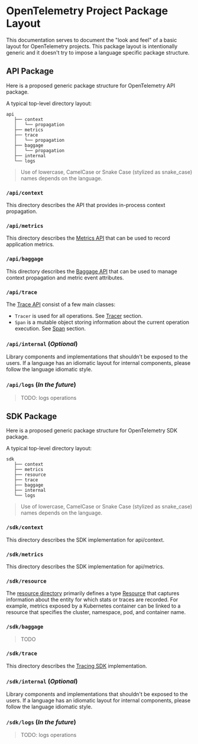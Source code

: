 # OpenTelemetry Project Package Layout

This documentation serves to document the "look and feel" of a basic layout for OpenTelemetry
projects. This package layout is intentionally generic and it doesn't try to impose a language
specific package structure.

## API Package

Here is a proposed generic package structure for OpenTelemetry API package.

A typical top-level directory layout:

```
api
   ├── context
   │   └── propagation
   ├── metrics
   ├── trace
   │   └── propagation
   ├── baggage
   │   └── propagation
   ├── internal
   └── logs
```

> Use of lowercase, CamelCase or Snake Case (stylized as snake_case) names depends on the language.

### `/api/context`

This directory describes the API that provides in-process context propagation.

### `/api/metrics`

This directory describes the [Metrics API](./metrics/api.md) that can be used to
record application metrics.

### `/api/baggage`

This directory describes the [Baggage API](baggage/api.md) that can be used to
manage context propagation and metric event attributes.

### `/api/trace`

The [Trace API](trace/api.md) consist of a few main classes:

- `Tracer` is used for all operations. See [Tracer](trace/api.md#tracer) section.
- `Span` is a mutable object storing information about the current operation
   execution. See [Span](trace/api.md#span) section.

### `/api/internal` (_Optional_)

Library components and implementations that shouldn't be exposed to the users.
If a language has an idiomatic layout for internal components, please follow
the language idiomatic style.

### `/api/logs` (_In the future_)

> TODO: logs operations

## SDK Package

Here is a proposed generic package structure for OpenTelemetry SDK package.

A typical top-level directory layout:

```
sdk
   ├── context
   ├── metrics
   ├── resource
   ├── trace
   ├── baggage
   ├── internal
   └── logs
```

> Use of lowercase, CamelCase or Snake Case (stylized as snake_case) names depends on the language.

### `/sdk/context`

This directory describes the SDK implementation for api/context.

### `/sdk/metrics`

This directory describes the SDK implementation for api/metrics.

### `/sdk/resource`

The [resource directory](resource/sdk.md) primarily defines a type
[Resource](overview.md#resources) that captures information about the entity for
which stats or traces are recorded. For example, metrics exposed by a Kubernetes
container can be linked to a resource that specifies the cluster, namespace,
pod, and container name.

### `/sdk/baggage`

> TODO

### `/sdk/trace`

This directory describes the [Tracing SDK](trace/sdk.md) implementation.

### `/sdk/internal` (_Optional_)

Library components and implementations that shouldn't be exposed to the users.
If a language has an idiomatic layout for internal components, please follow
the language idiomatic style.

### `/sdk/logs` (_In the future_)

> TODO: logs operations
